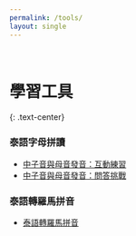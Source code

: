 ```yaml
---
permalink: /tools/
layout: single
---
```

<br>

<h1>學習工具</h1>{: .text-center}

<h3>泰語字母拼讀</h3>
<ul>
  <li><a href="/tools/mid-consonants/">中子音與母音發音：互動練習</a></li>
  <li><a href="/tools/mid-consonants-quiz/">中子音與母音發音：問答挑戰</a></li>
</ul>

<h3>泰語轉羅馬拼音</h3>
<ul>
<li><a href="/tools/romanization/">泰語轉羅馬拼音</a></li>
</ul>